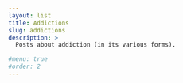 ```yaml
---
layout: list
title: Addictions
slug: addictions
description: >
  Posts about addiction (in its various forms).

#menu: true
#order: 2
---
```


